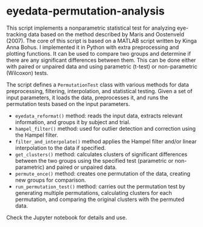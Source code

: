 # eyedata-permutation-analysis

This script implements a nonparametric statistical test for analyzing eye-tracking data based on the method described by Maris and Oostenveld (2007). The core of this script is based on a MATLAB script written by Kinga Anna Bohus. I implemented it in Python with extra preprocessing and plotting functions. It can be used to compare two groups and determine if there are any significant differences between them. This can be done either with paired or unpaired data and using parametric (t-test) or non-parametric (Wilcoxon) tests.

The script defines a `PermutationTest` class with various methods for data preprocessing, filtering, interpolation, and statistical testing. Given a set of input parameters, it loads the data, preprocesses it, and runs the permutation tests based on the input parameters.

- `eyedata_reformat()` method: reads the input data, extracts relevant information, and groups it by subject and trial.
- `hampel_filter()` method: used for outlier detection and correction using the Hampel filter.
- `filter_and_interpolate()` method applies the Hampel filter and/or linear interpolation to the data if specified.
- `get_clusters()` method: calculates clusters of significant differences between the two groups using the specified test (parametric or non-parametric) and paired or unpaired data.
- `permute_once()` method: creates one permutation of the data, creating new groups for comparison.
- `run_permutation_test()` method: carries out the permutation test by generating multiple permutations, calculating clusters for each permutation, and comparing the original clusters with the permuted data.

Check the Jupyter notebook for details and use.
